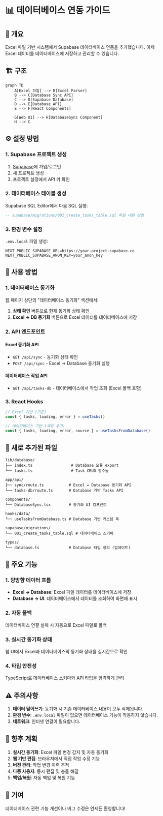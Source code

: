 # 📊 데이터베이스 연동 가이드

## 🎯 개요

Excel 파일 기반 시스템에서 Supabase 데이터베이스 연동을 추가했습니다.
이제 Excel 데이터를 데이터베이스에 저장하고 관리할 수 있습니다.

## 🏗️ 구조

```mermaid
graph TD
    A[Excel 파일] --> B[Excel Parser]
    B --> C[Database Sync API]
    C --> D[Supabase Database]
    D --> E[Database API]
    E --> F[React Components]
    
    G[Web UI] --> H[DatabaseSync Component]
    H --> C
```

## ⚙️ 설정 방법

### 1. Supabase 프로젝트 생성

1. [Supabase](https://supabase.com)에 가입/로그인
2. 새 프로젝트 생성
3. 프로젝트 설정에서 API 키 확인

### 2. 데이터베이스 테이블 생성

Supabase SQL Editor에서 다음 SQL 실행:

```sql
-- supabase/migrations/001_create_tasks_table.sql 파일 내용 실행
```

### 3. 환경 변수 설정

`.env.local` 파일 생성:

```env
NEXT_PUBLIC_SUPABASE_URL=https://your-project.supabase.co
NEXT_PUBLIC_SUPABASE_ANON_KEY=your_anon_key
```

## 🔄 사용 방법

### 1. 데이터베이스 동기화

웹 페이지 상단의 "데이터베이스 동기화" 섹션에서:

1. **상태 확인** 버튼으로 현재 동기화 상태 확인
2. **Excel → DB 동기화** 버튼으로 Excel 데이터를 데이터베이스에 저장

### 2. API 엔드포인트

#### Excel 동기화 API
- `GET /api/sync` - 동기화 상태 확인
- `POST /api/sync` - Excel → Database 동기화 실행

#### 데이터베이스 작업 API
- `GET /api/tasks-db` - 데이터베이스에서 작업 조회 (Excel 폴백 포함)

### 3. React Hooks

```typescript
// Excel 기반 (기존)
const { tasks, loading, error } = useTasks()

// 데이터베이스 기반 (새로 추가)
const { tasks, loading, error, source } = useTasksFromDatabase()
```

## 📁 새로 추가된 파일

```
lib/database/
├── index.ts                 # Database 모듈 export
└── tasks.ts                 # Task CRUD 함수들

app/api/
├── sync/route.ts           # Excel ↔ Database 동기화 API
└── tasks-db/route.ts       # Database 기반 Tasks API

components/
└── DatabaseSync.tsx        # 동기화 UI 컴포넌트

hooks/data/
└── useTasksFromDatabase.ts # Database 기반 커스텀 훅

supabase/migrations/
└── 001_create_tasks_table.sql # 데이터베이스 스키마

types/
└── database.ts             # Database 타입 정의 (업데이트)
```

## 🔧 주요 기능

### 1. 양방향 데이터 흐름

- **Excel → Database**: Excel 파일 데이터를 데이터베이스에 저장
- **Database → UI**: 데이터베이스에서 데이터를 조회하여 화면에 표시

### 2. 자동 폴백

데이터베이스 연결 실패 시 자동으로 Excel 파일로 폴백

### 3. 실시간 동기화 상태

웹 UI에서 Excel과 데이터베이스의 동기화 상태를 실시간으로 확인

### 4. 타입 안전성

TypeScript로 데이터베이스 스키마와 API 타입을 엄격하게 관리

## ⚠️ 주의사항

1. **데이터 덮어쓰기**: 동기화 시 기존 데이터베이스 내용이 모두 삭제됩니다.
2. **환경 변수**: `.env.local` 파일이 없으면 데이터베이스 기능이 작동하지 않습니다.
3. **네트워크**: 인터넷 연결이 필요합니다.

## 🚀 향후 계획

1. **실시간 동기화**: Excel 파일 변경 감지 및 자동 동기화
2. **웹 기반 편집**: 브라우저에서 직접 작업 수정 기능
3. **버전 관리**: 작업 변경 이력 추적
4. **다중 사용자**: 동시 편집 및 충돌 해결
5. **백업/복원**: 자동 백업 및 복원 기능

## 🤝 기여

데이터베이스 관련 기능 개선이나 버그 수정은 언제든 환영합니다!
